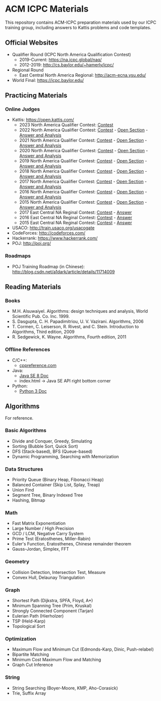 ACM ICPC Materials
===

This repository contains ACM-ICPC preparation materials used by our ICPC training group, including answers to Kattis problems and code templates.

Official Websites
---

* Qualifier Round (ICPC North America Qualification Contest)
    * 2019-Current: https://na.icpc.global/naq/
    * 2012-2019: http://cs.baylor.edu/~hamerly/icpc/
* Regional Round
    * East Central North America Regional: http://acm-ecna.ysu.edu/
* World Final: https://icpc.baylor.edu/

Practicing Materials
---

### Online Judges

* Kattis: https://open.kattis.com/
    * 2023 North America Qualifier Contest: [Contest](https://naq23.kattis.com/contests/naq23-fall/problems)
    * 2022 North America Qualifier Contest: [Contest](https://naq22.kattis.com/contests/naq22/problems) - [Open Section](https://open.kattis.com/contests/naq22open) - [Answer and Analysis](https://na.icpc.global/wp-content/uploads/2023/02/NAQ-Outlines.pdf)
    * 2021 North America Qualifier Contest: [Contest](https://naq21.kattis.com/contests/naq21/problems) - [Open Section](https://naq21-open.kattis.com/contests/naq21open/problems) - [Answer and Analysis](https://na.icpc.global/2021-22/naq/)
    * 2020 North America Qualifier Contest: [Contest](https://naq20.kattis.com/contests/naq20/problems) - [Open Section](https://open.kattis.com/contests/naq20open/problems) - [Answer and Analysis](https://web.archive.org/web/20210228041823/https://www.icpc.org/icpc-north-america-qualifier)
    * 2019 North America Qualifier Contest: [Contest](https://naq19.kattis.com/contests/naq19/problems) - [Open Section](https://open.kattis.com/contests/naq19open/problems) - [Answer and Analysis](http://cs.baylor.edu/~hamerly/icpc/qualifier_2019/)
    * 2018 North America Qualifier Contest: [Contest](https://naq18.kattis.com/contests/naq18/problems) - [Open Section](https://open.kattis.com/contests/naq18open/problems) - [Answer and Analysis](http://cs.baylor.edu/~hamerly/icpc/qualifier_2018/)
    * 2017 North America Qualifier Contest: [Contest](https://naq17.kattis.com/problems) - [Open Section](https://open.kattis.com/problem-sources/2017%20ICPC%20North%20American%20Qualifier%20Contest) - [Answer and Analysis](http://cs.baylor.edu/~hamerly/icpc/qualifier_2017/)
    * 2016 North America Qualifier Contest: [Contest](https://naq16.kattis.com/problems) - [Open Section](https://open.kattis.com/problem-sources/2016%20ICPC%20North%20American%20Qualifier%20Contest) - [Answer and Analysis](http://cs.baylor.edu/~hamerly/icpc/qualifier_2016/)
    * 2015 North America Qualifier Contest: [Contest](https://naq15.kattis.com/problems) - [Open Section](https://open.kattis.com/problem-sources/2015%20ICPC%20North%20American%20Qualifier%20Contest) - [Answer and Analysis](http://cs.baylor.edu/~hamerly/icpc/qualifier_2015/)
    * 2017 East Central NA Reginal Contest: [Contest](https://ecna17.kattis.com/problems) - [Answer](http://acm-ecna.ysu.edu/PastResults/2017/problemset.html)
    * 2016 East Central NA Reginal Contest: [Contest](https://ecna16.kattis.com/problems) - [Answer](http://acm-ecna.ysu.edu/PastResults/2016/problemset.html)
    * 2015 East Central NA Reginal Contest: [Contest](https://ecna15.kattis.com/problems) - [Answer](http://acm-ecna.ysu.edu/PastResults/2015/problemset.html)
* USACO: http://train.usaco.org/usacogate
* CodeForces: http://codeforces.com/
* Hackerrank: https://www.hackerrank.com/
* POJ: http://poj.org/

### Roadmaps

* POJ Training Roadmap (in Chinese): http://blog.csdn.net/a1dark/article/details/11714009

Reading Materials
---

### Books

* M.H. Alsuwaiyel. Algorithms: design techniques and analysis, World Scientific Pub. Co. Inc. 1999.
* S. Dasgupta, C. H. Papadimitriou, U. V. Vazirani. Algorithms, 2006
* T. Cormen, C. Leiserson, R. Rivest, and C. Stein. Introduction to Algorithms, Third edition, 2009
* R. Sedgewick, K. Wayne. Algorithms, Fourth edition, 2011

### Offline References

* C/C++:
    * [cppreference.com](http://en.cppreference.com/w/Cppreference:Archives)
* Java:
    * [Java SE 8 Doc](http://www.oracle.com/technetwork/java/javase/documentation/jdk8-doc-downloads-2133158.html)
    * index.html -> Java SE API right bottom corner
* Python:
    * [Python 3 Doc](https://docs.python.org/3/download.html)

Algorithms
---

For reference.

### Basic Algorithms

* Divide and Conquer, Greedy, Simulating
* Sorting (Bubble Sort, Quick Sort)
* DFS (Stack-based), BFS (Queue-based)
* Dynamic Programming, Searching with Memorization

### Data Structures

* Priority Queue (Binary Heap, Fibonacci Heap)
* Balanced Container (Skip List, Splay, Treap)
* Union Find
* Segment Tree, Binary Indexed Tree
* Hashing, Bitmap

### Math

* Fast Matrix Exponentiation
* Large Number / High Precision
* GCD / LCM, Negative Carry System
* Prime Test (Eratosthenes, Miller-Rabin)
* Euler's Function, Eratosthenes, Chinese remainder theorem
* Gauss-Jordan, Simplex, FFT

### Geometry

* Collision Detection, Intersection Test, Measure
* Convex Hull, Delaunay Triangulation

### Graph

* Shortest Path (Dijkstra, SPFA, Floyd, A*)
* Minimum Spanning Tree (Prim, Kruskal)
* Strongly Connected Component (Tarjan)
* Eulerian Path (Hierholzer)
* TSP (Held-Karp)
* Topological Sort

### Optimization

* Maximum Flow and Minimum Cut (Edmonds-Karp, Dinic, Push-relabel)
* Bipartite Matching
* Minimum Cost Maximum Flow and Matching
* Graph Cut Inference

### String

* String Searching (Boyer-Moore, KMP, Aho-Corasick)
* Trie, Suffix Array
